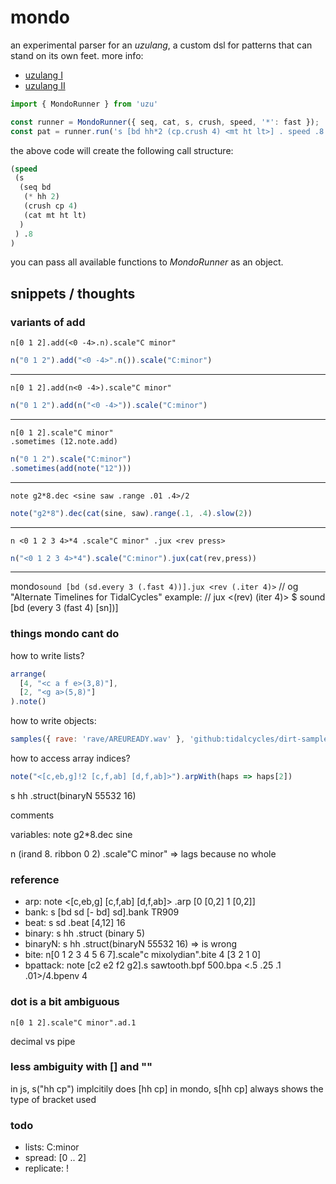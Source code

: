 # mondo

an experimental parser for an *uzulang*, a custom dsl for patterns that can stand on its own feet. more info:

- [uzulang I](https://garten.salat.dev/uzu/uzulang1.html)
- [uzulang II](https://garten.salat.dev/uzu/uzulang2.html)

```js
import { MondoRunner } from 'uzu'

const runner = MondoRunner({ seq, cat, s, crush, speed, '*': fast });
const pat = runner.run('s [bd hh*2 (cp.crush 4) <mt ht lt>] . speed .8')
```

the above code will create the following call structure:

```lisp
(speed 
 (s 
  (seq bd 
   (* hh 2) 
   (crush cp 4) 
   (cat mt ht lt)
  )
 ) .8
)
```

you can pass all available functions to *MondoRunner* as an object.

## snippets / thoughts

### variants of add

```plaintext
n[0 1 2].add(<0 -4>.n).scale"C minor"
```

```js
n("0 1 2").add("<0 -4>".n()).scale("C:minor")
```

---

```plaintext
n[0 1 2].add(n<0 -4>).scale"C minor"
```

```js
n("0 1 2").add(n("<0 -4>")).scale("C:minor")
```

---

```plaintext
n[0 1 2].scale"C minor"
.sometimes (12.note.add)
```

```js
n("0 1 2").scale("C:minor")
.sometimes(add(note("12")))
```

---

```plaintext
note g2*8.dec <sine saw .range .01 .4>/2
```

```js
note("g2*8").dec(cat(sine, saw).range(.1, .4).slow(2))
```

---

```plaintext
n <0 1 2 3 4>*4 .scale"C minor" .jux <rev press>
```

```js
n("<0 1 2 3 4>*4").scale("C:minor").jux(cat(rev,press))
```

---

mondo`
sound [bd (sd.every 3 (.fast 4))].jux <rev (.iter 4)>
`
// og "Alternate Timelines for TidalCycles" example:
// jux <(rev) (iter 4)> $ sound [bd (every 3 (fast 4) [sn])]

### things mondo cant do

how to write lists?

```js
arrange(
  [4, "<c a f e>(3,8)"],
  [2, "<g a>(5,8)"]
).note()
```

how to write objects:

```js
samples({ rave: 'rave/AREUREADY.wav' }, 'github:tidalcycles/dirt-samples')
```

how to access array indices?

```js
note("<[c,eb,g]!2 [c,f,ab] [d,f,ab]>").arpWith(haps => haps[2])
```

s hh .struct(binaryN 55532 16)

comments

variables: note g2*8.dec sine

n (irand 8. ribbon 0 2) .scale"C minor" => lags because no whole

### reference

- arp: note <[c,eb,g] [c,f,ab] [d,f,ab]> .arp [0 [0,2] 1 [0,2]]
- bank: s [bd sd [- bd] sd].bank TR909
- beat: s sd .beat [4,12] 16
- binary: s hh .struct (binary 5)
- binaryN: s hh .struct(binaryN 55532 16) => is wrong
- bite: n[0 1 2 3 4 5 6 7].scale"c mixolydian".bite 4 [3 2 1 0]
- bpattack: note [c2 e2 f2 g2].s sawtooth.bpf 500.bpa <.5 .25 .1 .01>/4.bpenv 4

### dot is a bit ambiguous

```plaintext
n[0 1 2].scale"C minor".ad.1
```

decimal vs pipe

### less ambiguity with [] and ""

in js, s("hh cp") implcitily does [hh cp]
in mondo, s[hh cp] always shows the type of bracket used

### todo

- lists: C:minor
- spread: [0 .. 2]
- replicate: !
